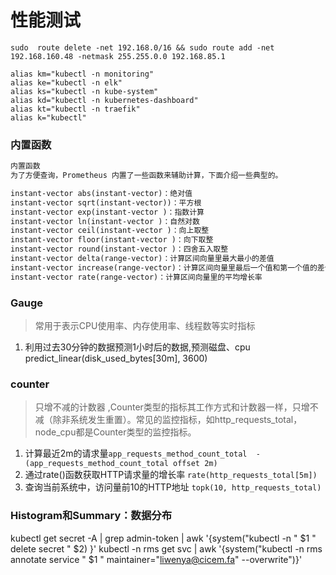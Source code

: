 # 性能测试

```shell
sudo  route delete -net 192.168.0/16 && sudo route add -net 192.168.160.48 -netmask 255.255.0.0 192.168.85.1

alias km="kubectl -n monitoring"
alias ke="kubectl -n elk"
alias ks="kubectl -n kube-system"
alias kd="kubectl -n kubernetes-dashboard"
alias kt="kubectl -n traefik"
alias k="kubectl" 
```
### 内置函数
```html
内置函数
为了方便查询，Prometheus 内置了一些函数来辅助计算，下面介绍一些典型的。

instant-vector abs(instant-vector)：绝对值
instant-vector sqrt(instant-vector))：平方根
instant-vector exp(instant-vector )：指数计算
instant-vector ln(instant-vector )：自然对数
instant-vector ceil(instant-vector )：向上取整
instant-vector floor(instant-vector )：向下取整
instant-vector round(instant-vector )：四舍五入取整
instant-vector delta(range-vector)：计算区间向量里最大最小的差值
instant-vector increase(range-vector)：计算区间向量里最后一个值和第一个值的差值
instant-vector rate(range-vector)：计算区间向量里的平均增长率

```

### Gauge
> 常用于表示CPU使用率、内存使用率、线程数等实时指标
1. 利用过去30分钟的数据预测1小时后的数据,预测磁盘、cpu
   predict_linear(disk_used_bytes[30m], 3600)

### counter
> 只增不减的计数器 ,Counter类型的指标其工作方式和计数器一样，只增不减（除非系统发生重置）。常见的监控指标，如http_requests_total，node_cpu都是Counter类型的监控指标。
1. 计算最近2m的请求量```app_requests_method_count_total  - (app_requests_method_count_total offset 2m)```
2. 通过rate()函数获取HTTP请求量的增长率 ```rate(http_requests_total[5m])```
3. 查询当前系统中，访问量前10的HTTP地址 ```topk(10, http_requests_total)```

### Histogram和Summary：数据分布

kubectl get secret -A | grep admin-token | awk '{system("kubectl -n " $1 " delete secret " $2) }'
kubectl -n rms get svc | awk '{system("kubectl -n rms annotate service "  $1 " maintainer=\"liwenya@cicem.fa\" --overwrite")}'